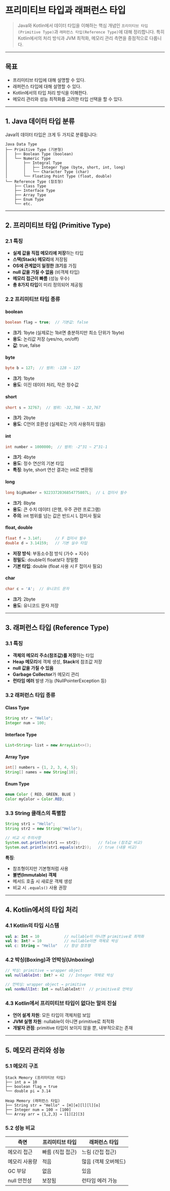 # 프리미티브 타입과 래퍼런스 타입

> Java와 Kotlin에서 데이터 타입을 이해하는 핵심 개념인 `프리미티브 타입(Primitive Type)`과 `래퍼런스 타입(Reference Type)`에 대해 정리합니다.
> 특히 Kotlin에서의 처리 방식과 JVM 최적화, 메모리 관리 측면을 중점적으로 다룹니다.

---

## 목표
- 프리미티브 타입에 대해 설명할 수 있다.
- 래퍼런스 타입에 대해 설명할 수 있다.
- Kotlin에서의 타입 처리 방식을 이해한다.
- 메모리 관리와 성능 최적화를 고려한 타입 선택을 할 수 있다.

---

## 1. Java 데이터 타입 분류

Java의 데이터 타입은 크게 두 가지로 분류됩니다:

```
Java Data Type 
├── Primitive Type (기본형)
│   ├── Boolean Type (boolean)
│   └── Numeric Type
│       ├── Integral Type
│       │   ├── Integer Type (byte, short, int, long)
│       │   └── Character Type (char)
│       └── Floating Point Type (float, double)
└── Reference Type (참조형)
    ├── Class Type
    ├── Interface Type
    ├── Array Type
    ├── Enum Type
    └── etc.
```

---

## 2. 프리미티브 타입 (Primitive Type)

### 2.1 특징
- **실제 값을 직접 메모리에 저장**하는 타입
- **스택(Stack) 메모리**에 저장됨
- **OS에 관계없이 일정한 크기**를 가짐
- **null 값을 가질 수 없음** (비객체 타입)
- **메모리 접근이 빠름** (성능 우수)
- **총 8가지 타입**이 미리 정의되어 제공됨

### 2.2 프리미티브 타입 종류

#### boolean
```java
boolean flag = true;  // 기본값: false
```
- **크기**: 1byte (실제로는 1bit면 충분하지만 최소 단위가 1byte)
- **용도**: 논리값 저장 (yes/no, on/off)
- **값**: true, false

#### byte
```java
byte b = 127;  // 범위: -128 ~ 127
```
- **크기**: 1byte
- **용도**: 이진 데이터 처리, 작은 정수값

#### short
```java
short s = 32767;  // 범위: -32,768 ~ 32,767
```
- **크기**: 2byte
- **용도**: C언어 호환성 (실제로는 거의 사용하지 않음)

#### int
```java
int number = 1000000;  // 범위: -2^31 ~ 2^31-1
```
- **크기**: 4byte
- **용도**: 정수 연산의 기본 타입
- **특징**: byte, short 연산 결과는 int로 변환됨

#### long
```java
long bigNumber = 9223372036854775807L;  // L 접미사 필수
```
- **크기**: 8byte
- **용도**: 큰 수치 데이터 (은행, 우주 관련 프로그램)
- **주의**: int 범위를 넘는 값은 반드시 L 접미사 필요

#### float, double
```java
float f = 3.14f;      // F 접미사 필수
double d = 3.14159;   // 기본 실수 타입
```
- **저장 방식**: 부동소수점 방식 (가수 + 지수)
- **정밀도**: double이 float보다 정밀함
- **기본 타입**: double (float 사용 시 F 접미사 필요)

#### char
```java
char c = 'A';  // 유니코드 문자
```
- **크기**: 2byte
- **용도**: 유니코드 문자 저장

---

## 3. 래퍼런스 타입 (Reference Type)

### 3.1 특징
- **객체의 메모리 주소(참조값)를 저장**하는 타입
- **Heap 메모리**에 객체 생성, **Stack**에 참조값 저장
- **null 값을 가질 수 있음**
- **Garbage Collector**가 메모리 관리
- **런타임 에러** 발생 가능 (NullPointerException 등)

### 3.2 래퍼런스 타입 종류

#### Class Type
```java
String str = "Hello";
Integer num = 100;
```

#### Interface Type
```java
List<String> list = new ArrayList<>();
```

#### Array Type
```java
int[] numbers = {1, 2, 3, 4, 5};
String[] names = new String[10];
```

#### Enum Type
```java
enum Color { RED, GREEN, BLUE }
Color myColor = Color.RED;
```

### 3.3 String 클래스의 특별함
```java
String str1 = "Hello";
String str2 = new String("Hello");

// 비교 시 주의사항
System.out.println(str1 == str2);        // false (참조값 비교)
System.out.println(str1.equals(str2));   // true (내용 비교)
```

**특징**:
- 참조형이지만 기본형처럼 사용
- **불변(Immutable) 객체**
- 메서드 호출 시 새로운 객체 생성
- 비교 시 `.equals()` 사용 권장

---

## 4. Kotlin에서의 타입 처리

### 4.1 Kotlin의 타입 시스템
```kotlin
val a: Int = 10           // nullable이 아니면 primitive로 최적화
val b: Int? = 10          // nullable이면 객체로 박싱
val c: String = "Hello"   // 항상 참조형
```

### 4.2 박싱(Boxing)과 언박싱(Unboxing)
```kotlin
// 박싱: primitive → wrapper object
val nullableInt: Int? = 42  // Integer 객체로 박싱

// 언박싱: wrapper object → primitive
val nonNullInt: Int = nullableInt!!  // primitive로 언박싱
```

### 4.3 Kotlin에서 프리미티브 타입이 없다는 말의 진실
- **언어 설계 차원**: 모든 타입이 객체처럼 보임
- **JVM 실행 차원**: nullable이 아니면 primitive로 최적화
- **개발자 관점**: primitive 타입이 보이지 않을 뿐, 내부적으로는 존재

---

## 5. 메모리 관리와 성능

### 5.1 메모리 구조
```
Stack Memory (프리미티브 타입)
├── int a = 10
├── boolean flag = true
└── double pi = 3.14

Heap Memory (래퍼런스 타입)
├── String str = "Hello" → [H][e][l][l][o]
├── Integer num = 100 → [100]
└── Array arr = {1,2,3} → [1][2][3]
```

### 5.2 성능 비교
| 측면 | 프리미티브 타입 | 래퍼런스 타입 |
|------|----------------|---------------|
| 메모리 접근 | 빠름 (직접 접근) | 느림 (간접 접근) |
| 메모리 사용량 | 적음 | 많음 (객체 오버헤드) |
| GC 부담 | 없음 | 있음 |
| null 안전성 | 보장됨 | 런타임 에러 가능 |
